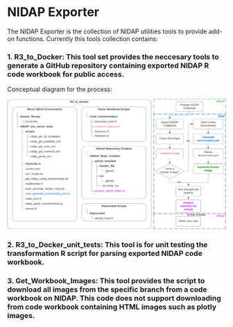 # NIDAP Exporter

The NIDAP Exporter is the collection of NIDAP utilities tools to provide add-on functions. 
Currently this tools collection contains:
  ### 1. R3_to_Docker: This tool set provides the neccesary tools to generate a GitHub repository containing exported NIDAP R code workbook for public access.

Conceptual diagram for the process:
    
![R3 to Docker Process Illustration](https://github.com/FNLCR-DMAP/nidap-export/blob/f89774248b6766fc0c03c58ffae57bda9135f772/nidap_exporter/R3_to_Docker/R3_to_Docker_Process_Illustration.png)
  
  ### 2. R3_to_Docker_unit_tests: This tool is for unit testing the transformation R script for parsing exported NIDAP code workbook.
  
  ### 3. Get_Workbook_Images: This tool provides the script to download all images from the specific branch from a code workbook on NIDAP. This code does not support downloading from code workbook containing HTML images such as plotly images. 
